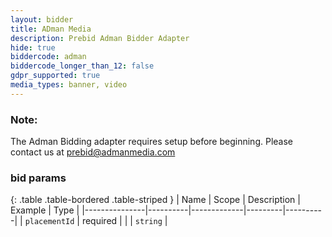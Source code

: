 ```yaml
---
layout: bidder
title: ADman Media
description: Prebid Adman Bidder Adapter
hide: true
biddercode: adman
biddercode_longer_than_12: false
gdpr_supported: true
media_types: banner, video
---
```


### Note:

The Adman Bidding adapter requires setup before beginning. Please contact us at prebid@admanmedia.com

### bid params

{: .table .table-bordered .table-striped }
| Name          | Scope    | Description | Example | Type     |
|---------------|----------|-------------|---------|----------|
| `placementId` | required |             |         | `string` |

